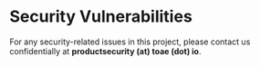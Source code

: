 # Security Vulnerabilities

For any security-related issues in this project, please contact us confidentially at **productsecurity (at) toae (dot) io**.
